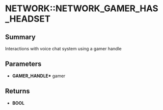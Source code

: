 # NETWORK::NETWORK_GAMER_HAS_HEADSET

## Summary
Interactions with voice chat system using a gamer handle

## Parameters
* **GAMER_HANDLE\*** gamer

## Returns
* **BOOL**